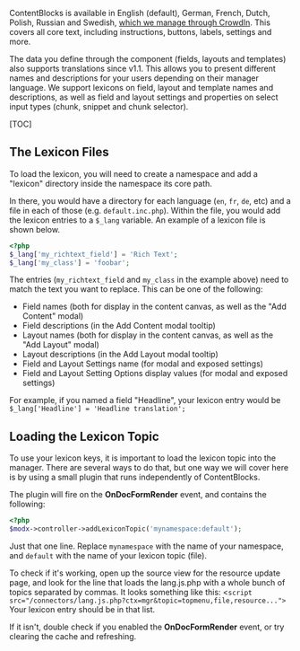 
ContentBlocks is available in English (default), German, French, Dutch, Polish, Russian and Swedish, [which we manage through CrowdIn](https://crowdin.net/project/modmore-contentblocks). This covers all core text, including instructions, buttons, labels, settings and more.

The data you define through the component (fields, layouts and templates) also supports translations since v1.1. This allows you to present different names and descriptions for your users depending on their manager language. We support lexicons on field, layout and template names and descriptions, as well as field and layout settings and properties on select input types (chunk, snippet and chunk selector).

[TOC]

## The Lexicon Files

To load the lexicon, you will need to create a namespace and add a "lexicon" directory inside the namespace its core path.

In there, you would have a directory for each language (`en`, `fr`, `de`, etc) and a file in each of those (e.g. `default.inc.php`). Within the file, you would add the lexicon entries to a `$_lang` variable. An example of a lexicon file is shown below.

````PHP
<?php
$_lang['my_richtext_field'] = 'Rich Text';
$_lang['my_class'] = 'foobar';
````

The entries (`my_richtext_field` and `my_class` in the example above) need to match the text you want to replace. This can be one of the following:

- Field names (both for display in the content canvas, as well as the "Add Content" modal)
- Field descriptions (in the Add Content modal tooltip)
- Layout names (both for display in the content canvas, as well as the "Add Layout" modal)
- Layout descriptions (in the Add Layout modal tooltip)
- Field and Layout Settings name (for modal and exposed settings)
- Field and Layout Setting Options display values (for modal and exposed settings)

For example, if you named a field "Headline", your lexicon entry would be `$_lang['Headline'] = 'Headline translation';`

## Loading the Lexicon Topic

To use your lexicon keys, it is important to load the lexicon topic into the manager. There are several ways to do that, but one way we will cover here is by using a small plugin that runs independently of ContentBlocks.

The plugin will fire on the **OnDocFormRender** event, and contains the following:

```` PHP
<?php
$modx->controller->addLexiconTopic('mynamespace:default');
````

Just that one line. Replace `mynamespace` with the name of your namespace, and `default` with the name of your lexicon topic (file).

To check if it's working, open up the source view for the resource update page, and look for the line that loads the lang.js.php with a whole bunch of topics separated by commas. It looks something like this: <`script src="/connectors/lang.js.php?ctx=mgr&topic=topmenu,file,resource...">` Your lexicon entry should be in that list.

If it isn't, double check if you enabled the **OnDocFormRender** event, or try clearing the cache and refreshing.
